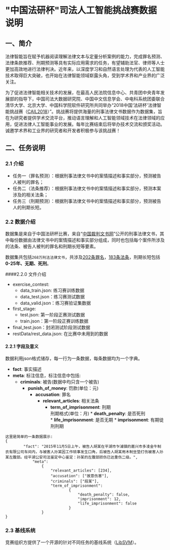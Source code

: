 # "中国法研杯"司法人工智能挑战赛数据说明

## 一、简介

法律智能旨在赋予机器阅读理解法律文本与定量分析案例的能力，完成罪名预测、法律条款推荐、刑期预测等具有实际应用需求的任务，有望辅助法官、律师等人士更加高效地进行法律判决。近年来，以深度学习和自然语言处理为代表的人工智能技术取得巨大突破，也开始在法律智能领域崭露头角，受到学术界和产业界的广泛关注。

为了促进法律智能相关技术的发展，在最高人民法院信息中心、共青团中央青年发展部的指导下，中国司法大数据研究院、中国中文信息学会、中电科系统团委联合清华大学、北京大学、中国科学院软件研究所共同举办“2018中国‘法研杯’法律智能挑战赛（[CAIL2018](http://180.76.238.177)）”。挑战赛将提供海量的刑事法律文书数据作为数据集，旨在为研究者提供学术交流平台，推动语言理解和人工智能领域技术在法律领域的应用，促进法律人工智能事业的发展。每年比赛结束后将举办技术交流和颁奖活动。诚邀学术界和工业界的研究者和开发者积极参与该挑战赛！



## 二、任务说明

### 2.1 介绍

* 任务一（罪名预测）：根据刑事法律文书中的案情描述和事实部分，预测被告人被判的罪名；
* 任务二（法条推荐）：根据刑事法律文书中的案情描述和事实部分，预测本案涉及的相关法条；
* 任务三（刑期预测）：根据刑事法律文书中的案情描述和事实部分，预测被告人的刑期长短。

### 2.2 数据介绍

数据集是来自于中国法研杯比赛，来自“[中国裁判文书网](http://wenshu.court.gov.cn/)”公开的刑事法律文书，其中每份数据由法律文书中的案情描述和事实部分组成，同时也包括每个案件所涉及的法条、被告人被判的罪名和刑期长短等要素。

数据集共包括`268万刑法法律文书`，共涉及[202条罪名](meta/accu.txt)，[183条法条](meta/law.txt)，刑期长短包括**0-25年、无期、死刑**。

####2.2.0 文件介绍
* exercise\_contest:
    * data\_train.json: 练习赛训练数据
    * data\_test.json：练习赛测试数据
    * data\_valid.json：练习赛验证集数据
* first\_stage:
    * test.json: 第一阶段正赛测试数据
    * train.json：第一阶段正赛训练数据
* final\_test.json：封闭测试阶段测试数据
* restData/rest\_data.json: 在比赛中未用到的数据

#### 2.2.1 字段及意义
数据利用json格式储存，每一行为一条数据，每条数据均为一个字典。

* **fact**: 事实描述  
* **meta**: 标注信息，标注信息中包括:   
    * **criminals**: 被告(数据中均只含一个被告)  
        * **punish\_of\_money**: 罚款(单位：元)
            * **accusation**: 罪名  
                * **relevant\_articles**: 相关法条  
                    * **term\_of\_imprisonment**: 刑期  
                            刑期格式(单位：月)
                                    * **death\_penalty**: 是否死刑  
                                            * **life\_imprisonment**: 是否无期
                                                    * **imprisonment**: 有期徒刑刑期

```
这里是简单的一条数据展示:  
{   
        "fact": "2015年11月5日上午，被告人胡某在平湖市乍浦镇的嘉兴市多凌金牛制衣有限公司车间内，与被害人孙某因工作琐事发生口角，后被告人胡某用木制坐垫打伤被害人孙某左腹部。经平湖公安司法鉴定中心鉴定：孙某的左腹部损伤已达重伤二级。",   
            "meta": 
                {  
                    "relevant_articles": [234],  
                    "accusation": ["故意伤害"], 
                    "criminals": ["段某"],  
                    "term_of_imprisonment": 
                            {  
                                "death_penalty": false,  
                                "imprisonment": 12,  
                                "life_imprisonment": false
                            }
                }
}
```


### 2.3 基线系统

竞赛组织方提供了一个开源的针对不同任务的基线系统（[LibSVM](https://github.com/thunlp/CAIL2018/tree/master/baseline)）。
